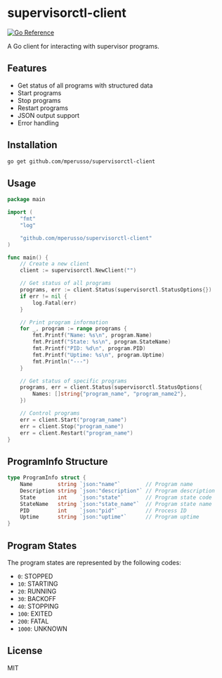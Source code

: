 # supervisorctl-client

[![Go Reference](https://pkg.go.dev/badge/github.com/mperusso/supervisorctl-client.svg)](https://pkg.go.dev/github.com/mperusso/supervisorctl-client)

A Go client for interacting with supervisor programs.

## Features

- Get status of all programs with structured data
- Start programs
- Stop programs
- Restart programs
- JSON output support
- Error handling

## Installation

```bash
go get github.com/mperusso/supervisorctl-client
```

## Usage

```go
package main

import (
	"fmt"
	"log"

	"github.com/mperusso/supervisorctl-client"
)

func main() {
	// Create a new client
	client := supervisorctl.NewClient("")

	// Get status of all programs
	programs, err := client.Status(supervisorctl.StatusOptions{})
	if err != nil {
		log.Fatal(err)
	}

	// Print program information
	for _, program := range programs {
		fmt.Printf("Name: %s\n", program.Name)
		fmt.Printf("State: %s\n", program.StateName)
		fmt.Printf("PID: %d\n", program.PID)
		fmt.Printf("Uptime: %s\n", program.Uptime)
		fmt.Println("---")
	}

	// Get status of specific programs
	programs, err = client.Status(supervisorctl.StatusOptions{
		Names: []string{"program_name", "program_name2"},
	})

	// Control programs
	err = client.Start("program_name")
	err = client.Stop("program_name")
	err = client.Restart("program_name")
}
```

## ProgramInfo Structure

```go
type ProgramInfo struct {
	Name        string `json:"name"`        // Program name
	Description string `json:"description"` // Program description
	State       int    `json:"state"`       // Program state code
	StateName   string `json:"state_name"`  // Program state name
	PID         int    `json:"pid"`         // Process ID
	Uptime      string `json:"uptime"`      // Program uptime
}
```

## Program States

The program states are represented by the following codes:

- `0`: STOPPED
- `10`: STARTING
- `20`: RUNNING
- `30`: BACKOFF
- `40`: STOPPING
- `100`: EXITED
- `200`: FATAL
- `1000`: UNKNOWN

## License

MIT 
